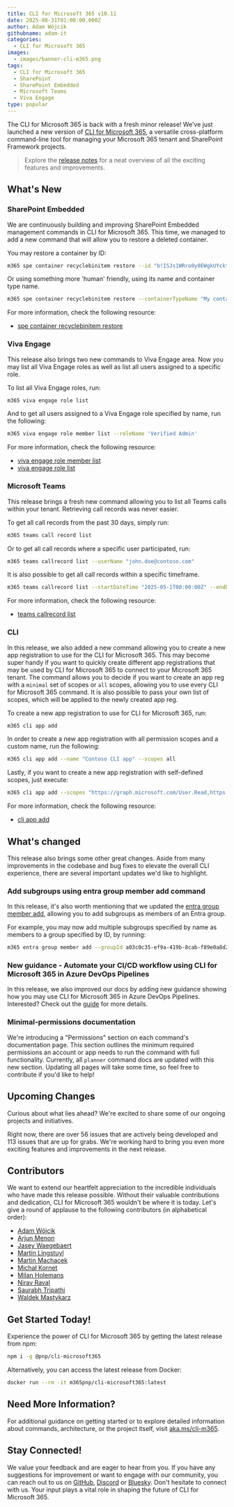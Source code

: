 ```yaml
---
title: CLI for Microsoft 365 v10.11
date: 2025-08-31T01:00:00.000Z
author: Adam Wójcik
githubname: adam-it
categories:
  - CLI for Microsoft 365
images:
  - images/banner-cli-m365.png
tags:
  - CLI for Microsoft 365
  - SharePoint
  - SharePoint Embedded
  - Microsoft Teams
  - Viva Engage
type: popular
---
```


The CLI for Microsoft 365 is back with a fresh minor release! We’ve just launched a new version of [CLI for Microsoft 365](https://aka.ms/cli-m365), a versatile cross-platform command-line tool for managing your Microsoft 365 tenant and SharePoint Framework projects.

> Explore the [release notes](https://aka.ms/cli-m365/notes) for a neat overview of all the exciting features and improvements. 

## What's New

### SharePoint Embedded

We are continuously building and improving SharePoint Embedded management commands in CLI for Microsoft 365. This time, we managed to add a new command that will allow you to restore a deleted container.

You may restore a container by ID:

```sh
m365 spe container recyclebinitem restore --id "b!ISJs1WRro0y0EWgkUYcktDa0mE8zSlFEqFzqRn70Zwp1CEtDEBZgQICPkRbil_5Z"
```

Or using something more 'human' friendly, using its name and container type name.

```sh
m365 spe container recyclebinitem restore --containerTypeName "My container type name" --name "Invoices"
```

For more information, check the following resource:

- [spe container recyclebinitem restore](https://pnp.github.io/cli-microsoft365/cmd/spe/container/container-recyclebinitem-restore/)

### Viva Engage

This release also brings two new commands to Viva Engage area. Now you may list all Viva Engage roles as well as list all users assigned to a specific role.

To list all Viva Engage roles, run:

```sh
m365 viva engage role list
```

And to get all users assigned to a Viva Engage role specified by name, run the following:

```sh
m365 viva engage role member list --roleName 'Verified Admin'
```

For more information, check the following resource:

- [viva engage role member list](https://pnp.github.io/cli-microsoft365/cmd/viva/engage/engage-role-list/)
- [viva engage role list](https://pnp.github.io/cli-microsoft365/cmd/viva/engage/engage-role-list/)

### Microsoft Teams    

This release brings a fresh new command allowing you to list all Teams calls within your tenant. Retrieving call records was never easier.

To get all call records from the past 30 days, simply run:

```sh
m365 teams call record list
```

Or to get all call records where a specific user participated, run:

```sh
m365 teams callrecord list --userName "john.doe@contoso.com"
```

It is also possible to get all call records within a specific timeframe.

```sh
m365 teams callrecord list --startDateTime "2025-05-1T00:00:00Z" --endDateTime "2025-05-14T00:00:00Z"
```

For more information, check the following resource:

- [teams callrecord list](https://pnp.github.io/cli-microsoft365/cmd/teams/callrecord/callrecord-list/)

### CLI

In this release, we also added a new command allowing you to create a new app registration to use for the CLI for Microsoft 365. This may become super handy if you want to quickly create different app registrations that may be used by CLI for Microsoft 365 to connect to your Microsoft 365 tenant. The command allows you to decide if you want to create an app reg with a `minimal` set of scopes or `all` scopes, allowing you to use every CLI for Microsoft 365 command. It is also possible to pass your own list of scopes, which will be applied to the newly created app reg.

To create a new app registration to use for CLI for Microsoft 365, run:

```sh
m365 cli app add
```

In order to create a new app registration with all permission scopes and a custom name, run the following:

```sh
m365 cli app add --name "Contoso CLI app" --scopes all
```

Lastly, if you want to create a new app registration with self-defined scopes, just execute:

```sh
m365 cli app add --scopes "https://graph.microsoft.com/User.Read,https://graph.microsoft.com/Group.Read.All"
```

For more information, check the following resource:

- [cli app add](https://pnp.github.io/cli-microsoft365/cmd/cli/app/app-add/)

## What's changed

This release also brings some other great changes. Aside from many improvements in the codebase and bug fixes to elevate the overall CLI experience, there are several important updates we'd like to highlight.

### Add subgroups using entra group member add command

In this release, it's also worth mentioning that we updated the [entra group member add](https://pnp.github.io/cli-microsoft365/cmd/entra/group/group-member-add/), allowing you to add subgroups as members of an Entra group. 

For example, you may now add multiple subgroups specified by name as members to a group specified by ID, by running:

```sh
m365 entra group member add --groupId a03c0c35-ef9a-419b-8cab-f89e0a8d2d2a --subgroupNames "Developers,Human Resources" --role Member
```

### New guidance - Automate your CI/CD workflow using CLI for Microsoft 365 in Azure DevOps Pipelines

In this release, we also improved our docs by adding new guidance showing how you may use CLI for Microsoft 365 in Azure DevOps Pipelines. Interested? Check out the [guide](https://pnp.github.io/cli-microsoft365/user-guide/azuredevops-pipeline) for more details.

### Minimal-permissions documentation

We're introducing a "Permissions" section on each command's documentation page. This section outlines the minimum required permissions an account or app needs to run the command with full functionality. Currently, all `planner` command docs are updated with this new section. Updating all pages will take some time, so feel free to contribute if you'd like to help!

## Upcoming Changes

Curious about what lies ahead? We're excited to share some of our ongoing projects and initiatives.

Right now, there are over 56 issues that are actively being developed and 113 issues that are up for grabs. We're working hard to bring you even more exciting features and improvements in the next release.

## Contributors

We want to extend our heartfelt appreciation to the incredible individuals who have made this release possible. Without their valuable contributions and dedication, CLI for Microsoft 365 wouldn't be where it is today. Let's give a round of applause to the following contributors (in alphabetical order):

- [Adam Wójcik](https://github.com/Adam-it)
- [Arjun Menon](https://github.com/arjunumenon)
- [Jasey Waegebaert](https://github.com/Jwaegebaert)
- [Martin Lingstuyl](https://github.com/martinlingstuyl)
- [Martin Machacek](https://github.com/MartinM85)
- [Michał Kornet](https://github.com/mkm17)
- [Milan Holemans](https://github.com/milanholemans)
- [Nirav Raval](https://github.com/nirav-raval)
- [Saurabh Tripathi](https://github.com/Saurabh7019)
- [Waldek Mastykarz](https://github.com/waldekmastykarz)

## Get Started Today!

Experience the power of CLI for Microsoft 365 by getting the latest release from npm:

```bash
npm i -g @pnp/cli-microsoft365
```

Alternatively, you can access the latest release from Docker:

```bash
docker run --rm -it m365pnp/cli-microsoft365:latest
```

## Need More Information?

For additional guidance on getting started or to explore detailed information about commands, architecture, or the project itself, visit [aka.ms/cli-m365](https://aka.ms/cli-m365).

## Stay Connected!

We value your feedback and are eager to hear from you. If you have any suggestions for improvement or want to engage with our community, you can reach out to us on [GitHub](https://github.com/pnp/cli-microsoft365/issues), [Discord](https://aka.ms/cli-m365/discord) or [Bluesky](https://bsky.app/profile/climicrosoft365.bsky.social). Don't hesitate to connect with us. Your input plays a vital role in shaping the future of CLI for Microsoft 365.
